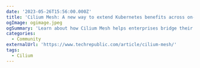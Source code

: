 ```yaml
---
date: '2023-05-26T15:56:00.000Z'
title: 'Cilium Mesh: A new way to extend Kubernetes benefits across on-premises and cloud networking'
ogImage: ogimage.jpeg
ogSummary: 'Learn about how Cilium Mesh helps enterprises bridge their on-premises, cloud or edge networking assets into a cloud native world'
categories:
  - Community
externalUrl: 'https://www.techrepublic.com/article/cilium-mesh/'
tags:
  - Cilium
---
```

